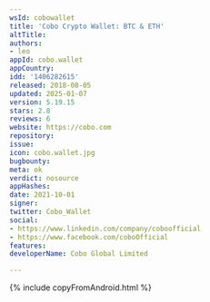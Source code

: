 ```yaml
---
wsId: cobowallet
title: 'Cobo Crypto Wallet: BTC & ETH'
altTitle: 
authors:
- leo
appId: cobo.wallet
appCountry: 
idd: '1406282615'
released: 2018-08-05
updated: 2025-01-07
version: 5.19.15
stars: 2.8
reviews: 6
website: https://cobo.com
repository: 
issue: 
icon: cobo.wallet.jpg
bugbounty: 
meta: ok
verdict: nosource
appHashes: 
date: 2021-10-01
signer: 
twitter: Cobo_Wallet
social:
- https://www.linkedin.com/company/coboofficial
- https://www.facebook.com/coboOfficial
features: 
developerName: Cobo Global Limited

---
```


 {% include copyFromAndroid.html %}
